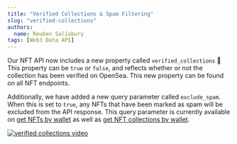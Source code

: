 ```yaml
---
title: "Verified Collections & Spam Filtering"
slug: "verified-collections"
authors:
  name: Reuben Salisbury
tags: [Web3 Data API]
---
```


Our NFT API now includes a new property called `verified_collections` 🎉 This property can be `true` or `false`, and reflects whether or not the collection has been verified on OpenSea. This new property can be found on all NFT endpoints.

Additionally, we have added a new query parameter called `exclude_spam`. When this is set to `true`, any NFTs that have been marked as spam will be excluded from the API response. This query parameter is currently available on [get NFTs by wallet](/web3-data-api/evm/reference/wallet-api/get-nfts-by-wallet) as well as [get NFT collections by wallet](/web3-data-api/evm/reference/wallet-api/get-nft-collections-by-wallet).

[![verified collections video](https://github.com/MoralisWeb3/docs/assets/13417464/833af97f-b2da-4dfa-9854-4dc2b18888bd)](https://www.youtube.com/watch?v=UZoAu9YG3Nw)
